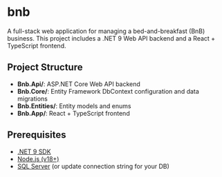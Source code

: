 # bnb

A full-stack web application for managing a bed-and-breakfast (BnB) business. This project includes a .NET 9 Web API backend and a React + TypeScript frontend.

## Project Structure

- **Bnb.Api/**: ASP.NET Core Web API backend
- **Bnb.Core/**: Entity Framework DbContext configuration and data migrations
- **Bnb.Entities/**: Entity models and enums
- **Bnb.App/**: React + TypeScript frontend

## Prerequisites

- [.NET 9 SDK](https://dotnet.microsoft.com/download)
- [Node.js (v18+)](https://nodejs.org/)
- [SQL Server](https://www.microsoft.com/en-us/sql-server/sql-server-downloads) (or update connection string for your DB)

